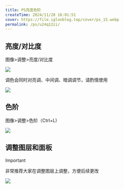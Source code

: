 ```yaml
---
title: PS亮度色阶
createTime: 2024/11/28 16:01:51
cover: https://file.iglooblog.top/cover/ps_15.webp
permalink: /ps/u24q12zi/
---
```

## 亮度/对比度

图像>调整>亮度/对比度

![](https://file.iglooblog.top/ps/%E6%88%AA%E5%B1%8F2024-10-08%2021.22.59.png)

调色会同时对亮调、中间调、暗调调节，请酌情使用

![](https://file.iglooblog.top/ps/%E6%88%AA%E5%B1%8F2024-10-08%2021.25.21.png)

## 色阶

图像>调整>色阶（Ctrl+L)

![](https://file.iglooblog.top/ps/%E5%9B%BEA23-12%20%E8%A7%82%E5%AF%9F%E7%9B%B4%E6%96%B9%E5%9B%BE.jpg)

## 调整图层和面板

>[!important]
>
>非常推荐大家在调整图层上调整，方便后续更改

![](https://file.iglooblog.top/ps/PixPin_2025-01-21_21-22-18.png)
